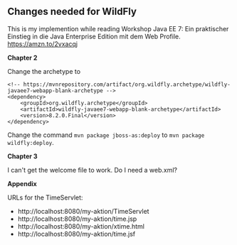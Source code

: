 
Changes needed for WildFly
-------------------------------------

This is my implemention while reading Workshop Java EE 7: 
Ein praktischer Einstieg in die Java Enterprise Edition mit dem Web Profile.
https://amzn.to/2vxacqj

**Chapter 2**

Change the archetype to 

    <!-- https://mvnrepository.com/artifact/org.wildfly.archetype/wildfly-javaee7-webapp-blank-archetype -->
    <dependency>
        <groupId>org.wildfly.archetype</groupId>
        <artifactId>wildfly-javaee7-webapp-blank-archetype</artifactId>
        <version>8.2.0.Final</version>
    </dependency>


Change the command `mvn package jboss-as:deploy` to `mvn package wildfly:deploy`.

**Chapter 3**

I can't get the welcome file to work. Do I need a web.xml?

**Appendix**

URLs for the TimeServlet:    
* http://localhost:8080/my-aktion/TimeServlet
* http://localhost:8080/my-aktion/time.jsp
* http://localhost:8080/my-aktion/xtime.html
* http://localhost:8080/my-aktion/time.jsf
